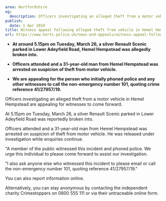 ```yaml
area: Hertfordshire
og:
  description: Officers investigating an alleged theft from a motor vehicle in Hemel Hempstead are appealing for witnesses to come forward.
publish:
  date: 1 Apr 2019
title: Witness appeal following alleged theft from vehicle in Hemel Hempstead
url: https://www.herts.police.uk/news-and-appeals/witness-appeal-following-alleged-theft-from-vehicle-in-hemel-hempstead-2835d
```

* **At around 5.15pm on Tuesday, March 26, a silver Renault Scenic parked in Lower Adeyfield Road, Hemel Hempstead was allegedly broken into.**

 * **Officers attended and a 31-year-old man from Hemel Hempstead was arrested on suspicion of theft from motor vehicle.**

 * **We are appealing for the person who initially phoned police and any other witnesses to call the non-emergency number 101, quoting crime reference 41/27957/19.**

Officers investigating an alleged theft from a motor vehicle in Hemel Hempstead are appealing for witnesses to come forward.

At 5.15pm on Tuesday, March 26, a silver Renault Scenic parked in Lower Adeyfield Road was reportedly broken into.

Officers attended and a 31-year-old man from Hemel Hempstead was arrested on suspicion of theft from motor vehicle. He was released under investigation while enquiries continue.

"A member of the public witnessed this incident and phoned police. We urge this individual to please come forward to assist our investigation.

"I also ask anyone else who witnessed this incident to please email or call the non-emergency number 101, quoting reference 41/27957/19."

You can also report information online.

Alternatively, you can stay anonymous by contacting the independent charity Crimestoppers on 0800 555 111 or via their untraceable online form.
